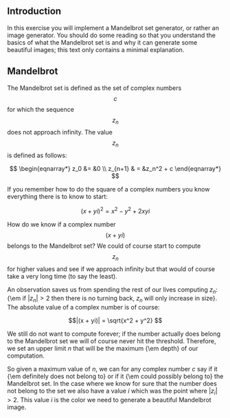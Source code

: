 ## Introduction

In this exercise you will implement a Mandelbrot set generator, or rather an image generator. You should do some reading so that you understand the basics of what the Mandelbrot set is and why it can generate some beautiful images; this text only contains a minimal explanation.

## Mandelbrot

The Mandelbrot set is defined as the set of complex numbers $$c$$ for which the sequence $$z_n$$ does not approach infinity. The value $$z_n$$ is defined as follows:

$$
\begin{eqnarray*}
    z_0 &= &0 \\ 
    z_{n+1} & = &z_n^2 + c
\end{eqnarray*}
$$

If you remember how to do the square of a complex numbers you know everything there is to know to start:

$$ (x + yi)^2 = x^2 - y^2 + 2xyi$$

How do we know if a complex number $$(x + yi)$$ belongs to the Mandelbrot set? We could of course start to compute $$z_n$$ for higher values and see if we approach infinity but that would of course take a very long time (to say the least). 

An observation saves us from spending the rest of our lives computing
$z_n$: {\em if $|z_n| > 2$ then there is no turning back, $z_n$ will
  only increase in size}. The absolute value of a complex number is of
course:

$$|(x + yi)| = \sqrt{x^2 + y^2}  $$

We still do not want to compute forever; if the number actually does
belong to the Mandelbrot set we will of course never hit the
threshold. Therefore, we set an upper limit $n$ that will be the
maximum {\em depth} of our computation.

So given a maximum value of $n$, we can for any complex number $c$ say
if it {\em definitely does not belong to} or if it {\em could possibly
  belong to} the Mandelbrot set. In the case where we know for sure
that the number does not belong to the set we also have a value $i$
which was the point where $|z_i| > 2$. This value $i$ is the color we
need to generate a beautiful Mandelbrot image.
